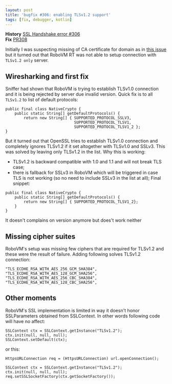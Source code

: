 ```yaml
---
layout: post
title: 'bugfix #306: enabling TLSv1.2 support'
tags: [fix, debugger, kotlin]
---
```

**History** [SSL Handshake error #306](https://github.com/MobiVM/robovm/issues/306)  
**Fix** [PR308](https://github.com/MobiVM/robovm/pull/308)  

Initially I was suspecting missing of CA certificate for domain as in [this issue](https://github.com/MobiVM/robovm/pull/167) but it turned out that RoboVM RT was not able to setup connection with `TLSv1.2 only` server.
<!-- more -->
## Wiresharking and first fix
Sniffer had shown that RoboVM is trying to establish TLSv1.0 connection and it is being rejected by server due invalid version. Quick fix is to all `TLSv1.2` to list of default protocols:
```
public final class NativeCrypto {
    public static String[] getDefaultProtocols() {
        return new String[] { SUPPORTED_PROTOCOL_SSLV3,
                              SUPPORTED_PROTOCOL_TLSV1,
                              SUPPORTED_PROTOCOL_TLSV1_2 };
}
```
But it turned out that OpenSSL tries to establish TLSv1.0 connection and completely ignores TLSv1.2 if it set altogether with TLSv1.0 and SSLv3. This was solved by leaving only TLSv1.2 in the list.
Why this is working:
* TLSv1.2 is backward compatible with 1.0 and 1.1 and will not break TLS case;
* there is fallback for SSLv3 in RoboVM which will be triggered in case TLS is not working (so no need to include SSLv3 in the list at all);
Final snippet:  

```
public final class NativeCrypto {
    public static String[] getDefaultProtocols() {
        return new String[] { SUPPORTED_PROTOCOL_TLSV1_2};
    }
}
```

It doesn't complains on version anymore but does't work neither

## Missing cipher suites
RoboVM's setup was missing few ciphers that are required for TLSv1.2 and these were the result of failure. Adding following solves TLSv1.2 connection:
```
"TLS_ECDHE_RSA_WITH_AES_256_GCM_SHA384",
"TLS_ECDHE_RSA_WITH_AES_128_GCM_SHA256",
"TLS_ECDHE_RSA_WITH_AES_256_CBC_SHA384",
"TLS_ECDHE_RSA_WITH_AES_128_CBC_SHA256",
```

## Other moments
RoboVM's SSL implementation is limited in way it doesn't honor SSLParameters obtained from SSLContext. In other words following code will have no affect:
```
SSLContext ctx = SSLContext.getInstance("TLSv1.2");
ctx.init(null, null, null);
SSLContext.setDefault(ctx);
```

or this:
```
HttpsURLConnection req = (HttpsURLConnection) url.openConnection();

SSLContext ctx = SSLContext.getInstance("TLSv1.2");
ctx.init(null, null, null);
req.setSSLSocketFactory(ctx.getSocketFactory());
```

